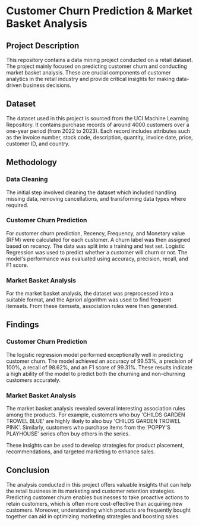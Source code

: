 # Customer Churn Prediction & Market Basket Analysis

## Project Description

This repository contains a data mining project conducted on a retail dataset. The project mainly focused on predicting customer churn and conducting market basket analysis. These are crucial components of customer analytics in the retail industry and provide critical insights for making data-driven business decisions.

## Dataset

The dataset used in this project is sourced from the UCI Machine Learning Repository. It contains purchase records of around 4000 customers over a one-year period (from 2022 to 2023). Each record includes attributes such as the invoice number, stock code, description, quantity, invoice date, price, customer ID, and country.

## Methodology

### Data Cleaning

The initial step involved cleaning the dataset which included handling missing data, removing cancellations, and transforming data types where required.

### Customer Churn Prediction

For customer churn prediction, Recency, Frequency, and Monetary value (RFM) were calculated for each customer. A churn label was then assigned based on recency. The data was split into a training and test set. Logistic Regression was used to predict whether a customer will churn or not. The model's performance was evaluated using accuracy, precision, recall, and F1 score.

### Market Basket Analysis

For the market basket analysis, the dataset was preprocessed into a suitable format, and the Apriori algorithm was used to find frequent itemsets. From these itemsets, association rules were then generated.

## Findings

### Customer Churn Prediction

The logistic regression model performed exceptionally well in predicting customer churn. The model achieved an accuracy of 99.53%, a precision of 100%, a recall of 98.62%, and an F1 score of 99.31%. These results indicate a high ability of the model to predict both the churning and non-churning customers accurately.

### Market Basket Analysis

The market basket analysis revealed several interesting association rules among the products. For example, customers who buy 'CHILDS GARDEN TROWEL BLUE' are highly likely to also buy 'CHILDS GARDEN TROWEL PINK'. Similarly, customers who purchase items from the 'POPPY'S PLAYHOUSE' series often buy others in the series.

These insights can be used to develop strategies for product placement, recommendations, and targeted marketing to enhance sales.

## Conclusion

The analysis conducted in this project offers valuable insights that can help the retail business in its marketing and customer retention strategies. Predicting customer churn enables businesses to take proactive actions to retain customers, which is often more cost-effective than acquiring new customers. Moreover, understanding which products are frequently bought together can aid in optimizing marketing strategies and boosting sales.
